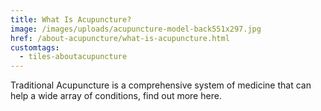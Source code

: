 ```yaml
---
title: What Is Acupuncture?
image: /images/uploads/acupuncture-model-back551x297.jpg
href: /about-acupuncture/what-is-acupuncture.html
customtags:
  - tiles-aboutacupuncture
---
```

Traditional Acupuncture is a comprehensive system of medicine that can help a wide array of conditions,  find out more here.